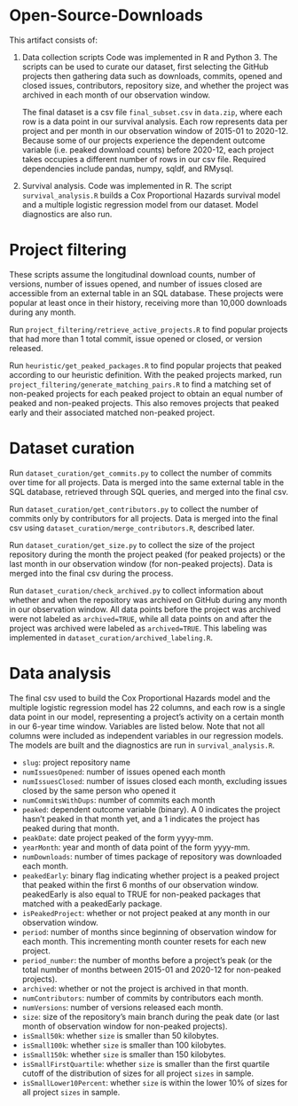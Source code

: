 # Open-Source-Downloads
This artifact consists of:

1. Data collection scripts
Code was implemented in R and Python 3. The scripts can be used to curate our dataset, first selecting the GitHub projects then gathering data such as downloads, commits, opened and closed issues, contributors, repository size, and whether the project was archived in each month of our observation window. 

    The final dataset is a csv file ```final_subset.csv``` in ```data.zip```, where each row is a data point in our survival analysis. Each row represents data per project and per month in our observation window of 2015-01 to 2020-12. Because some of our projects experience the dependent outcome variable (i.e. peaked download counts) before 2020-12, each project takes occupies a different number of rows in our csv file. Required dependencies include pandas, numpy, sqldf, and RMysql. 

2. Survival analysis.
Code was implemented in R. The script ```survival_analysis.R``` builds a Cox Proportional Hazards survival model and a multiple logistic regression model from our dataset. Model diagnostics are also run.

# Project filtering
These scripts assume the longitudinal download counts, number of versions, number of issues opened, and number of issues closed are accessible from an external table in an SQL database. These projects were popular at least once in their history, receiving more than 10,000 downloads during any month.

Run ```project_filtering/retrieve_active_projects.R``` to find popular projects that had more than 1 total commit, issue opened or closed, or version released. 

Run ```heuristic/get_peaked_packages.R``` to find popular projects that peaked according to our heuristic definition. With the peaked projects marked, run ```project_filtering/generate_matching_pairs.R``` to find a matching set of non-peaked projects for each peaked project to obtain an equal number of peaked and non-peaked projects. This also removes projects that peaked early and their associated matched non-peaked project.

# Dataset curation
Run ```dataset_curation/get_commits.py``` to collect the number of commits over time for all projects. Data is merged into the same external table in the SQL database, retrieved through SQL queries, and merged into the final csv.

Run ```dataset_curation/get_contributors.py``` to collect the number of commits only by contributors for all projects. Data is merged into the final csv using ```dataset_curation/merge_contributors.R```, described later.

Run ```dataset_curation/get_size.py``` to collect the size of the project repository during the month the project peaked (for peaked projects) or the last month in our observation window (for non-peaked projects). Data is merged into the final csv during the process.

Run ```dataset_curation/check_archived.py``` to collect information about whether and when the repository was archived on GitHub during any month in our observation window. All data points before the project was archived were not labeled as ```archived=TRUE```, while all data points on and after the project was archived were labeled as ```archived=TRUE```. This labeling was implemented in ```dataset_curation/archived_labeling.R```.

# Data analysis
The final csv used to build the Cox Proportional Hazards model and the multiple logistic regression model has 22 columns, and each row is a single data point in our model, representing a project’s activity on a certain month in our 6-year time window. Variables are listed below. Note that not all columns were included as independent variables in our regression models. The models are built and the diagnostics are run in ```survival_analysis.R```.
+ ```slug```: project repository name
+ ```numIssuesOpened```: number of issues opened each month
+ ```numIssuesClosed```: number of issues closed each month, excluding issues closed by the same person who opened it
+ ```numCommitsWithDups```: number of commits each month 
+ ```peaked```: dependent outcome variable (binary). A 0 indicates the project hasn’t peaked in that month yet, and a 1 indicates the project has peaked during that month. 
+ ```peakDate```: date project peaked of the form yyyy-mm.
+ ```yearMonth```: year and month of data point of the form yyyy-mm.
+ ```numDownloads```: number of times package of repository was downloaded each month.
+ ```peakedEarly```: binary flag indicating whether project is a peaked project that peaked within the first 6 months of our observation window. peakedEarly is also equal to TRUE for non-peaked packages that matched with a peakedEarly package.
+ ```isPeakedProject```: whether or not project peaked at any month in our observation window.
+ ```period```: number of months since beginning of observation window for each month. This incrementing month counter resets for each new project.
+ ```period_number```: the number of months before a project’s peak (or the total number of months between 2015-01 and 2020-12 for non-peaked projects).
+ ```archived```: whether or not the project is archived in that month.
+ ```numContributors```: number of commits by contributors each month.
+ ```numVersions```: number of versions released each month.
+ ```size```: size of the repository’s main branch during the peak date (or last month of observation window for non-peaked projects).
+ ```isSmall50k```: whether ```size``` is smaller than 50 kilobytes.
+ ```isSmall100k```: whether ```size``` is smaller than 100 kilobytes.
+ ```isSmall150k```: whether ```size``` is smaller than 150 kilobytes.
+ ```isSmallFirstQuartile```: whether ```size``` is smaller than the first quartile cutoff of the distribution of sizes for all project ```sizes``` in sample.
+ ```isSmallLower10Percent```: whether ```size``` is within the lower 10% of sizes for all project ```sizes``` in sample.



